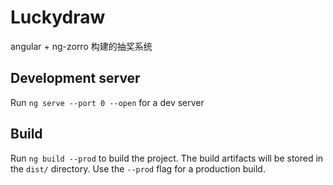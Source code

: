 # Luckydraw

angular + ng-zorro 构建的抽奖系统

## Development server

Run `ng serve --port 0 --open` for a dev server

## Build

Run `ng build --prod` to build the project. The build artifacts will be stored in the `dist/` directory. Use the `--prod` flag for a production build.

